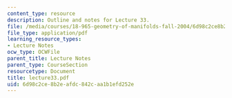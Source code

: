 ```yaml
---
content_type: resource
description: Outline and notes for Lecture 33.
file: /media/courses/18-965-geometry-of-manifolds-fall-2004/6d98c2ce8b2eafdc842caa1b1efd252e_lecture33.pdf
file_type: application/pdf
learning_resource_types:
- Lecture Notes
ocw_type: OCWFile
parent_title: Lecture Notes
parent_type: CourseSection
resourcetype: Document
title: lecture33.pdf
uid: 6d98c2ce-8b2e-afdc-842c-aa1b1efd252e
---
```

